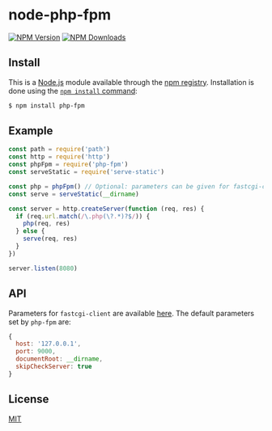 # node-php-fpm

[![NPM Version][npm-image]][npm-url]
[![NPM Downloads][downloads-image]][downloads-url]


## Install

This is a [Node.js](https://nodejs.org/en/) module available through the
[npm registry](https://www.npmjs.com/). Installation is done using the
[`npm install` command](https://docs.npmjs.com/getting-started/installing-npm-packages-locally):

```sh
$ npm install php-fpm
```

## Example

```js
const path = require('path')
const http = require('http')
const phpFpm = require('php-fpm')
const serveStatic = require('serve-static')

const php = phpFpm() // Optional: parameters can be given for fastcgi-client
const serve = serveStatic(__dirname)

const server = http.createServer(function (req, res) {
  if (req.url.match(/\.php(\?.*)?$/)) {
    php(req, res)
  } else {
    serve(req, res)
  }
})

server.listen(8080)
```

## API

Parameters for `fastcgi-client` are available [here](https://github.com/LastLeaf/node-fastcgi-client#api). The default parameters set by `php-fpm` are:

```js
{
  host: '127.0.0.1',
  port: 9000,
  documentRoot: __dirname,
  skipCheckServer: true
}
```

## License

[MIT](LICENSE)

[npm-image]: https://img.shields.io/npm/v/php-fpm.svg
[npm-url]: https://npmjs.org/package/php-fpm
[downloads-image]: https://img.shields.io/npm/dm/php-fpm.svg
[downloads-url]: https://npmjs.org/package/php-fpm
